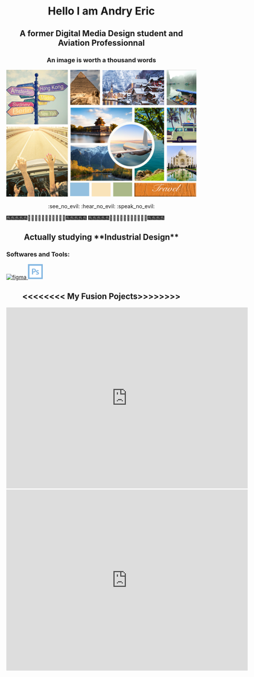 
<h1 align = "center"> Hello I am Andry Eric </h1>


<h2 align="center">A former Digital Media Design student and <br>Aviation Professionnal</h2>
<h3 align="center">An image is worth a thousand words </h3>

![Alt text](../img/AndryEric-moodboard.png)

<p align = "center">:see_no_evil: :hear_no_evil: :speak_no_evil: </p>

 :fireworks::fireworks::fireworks::fireworks::fireworks::sparkler::sparkler::sparkler::sparkler::sparkler::sparkler::sparkler::sparkler::sparkler::sparkler::sparkler::fireworks::fireworks::fireworks::fireworks::fireworks: :fireworks::fireworks::fireworks::fireworks::fireworks::sparkler::sparkler::sparkler::sparkler::sparkler::sparkler::sparkler::sparkler::sparkler::sparkler::sparkler::fireworks::fireworks::fireworks::fireworks:


 <h2 align="center">Actually studying **Industrial Design** </h2>


<h3 align="left">Softwares and Tools:</h3>
<p align="left"> <a href="https://www.figma.com/" target="_blank" rel="noreferrer"> <img src="https://www.vectorlogo.zone/logos/figma/figma-icon.svg" alt="figma" width="40" height="40"/> </a> <a href="https://www.photoshop.com/en" target="_blank" rel="noreferrer"> <img src="https://raw.githubusercontent.com/devicons/devicon/master/icons/photoshop/photoshop-line.svg" alt="photoshop" width="40" height="40"/> </a> </p>

<h2 align="center"><<<<<<<< My Fusion Pojects>>>>>>>></h2> 

<iframe src="https://myhub.autodesk360.com/ue28cacf9/shares/public/SH35dfcQT936092f0e43ff097bc88ba3976d?mode=embed" width="640" height="480" allowfullscreen="true" webkitallowfullscreen="true" mozallowfullscreen="true"  frameborder="0"></iframe>


<iframe src="https://myhub.autodesk360.com/ue28cacf9/shares/public/SH35dfcQT936092f0e4342a2ba35b24026de?mode=embed" width="640" height="480" allowfullscreen="true" webkitallowfullscreen="true" mozallowfullscreen="true"  frameborder="0"></iframe>
